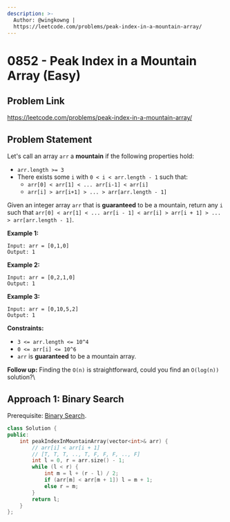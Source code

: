 ```yaml
---
description: >-
  Author: @wingkowng |
  https://leetcode.com/problems/peak-index-in-a-mountain-array/
---
```


# 0852 - Peak Index in a Mountain Array (Easy)

## Problem Link

https://leetcode.com/problems/peak-index-in-a-mountain-array/

## Problem Statement

Let's call an array `arr` a **mountain** if the following properties hold:

* `arr.length >= 3`
* There exists some `i` with `0 < i < arr.length - 1` such that:
  * `arr[0] < arr[1] < ... arr[i-1] < arr[i]`
  * `arr[i] > arr[i+1] > ... > arr[arr.length - 1]`

Given an integer array `arr` that is **guaranteed** to be a mountain, return any `i` such that `arr[0] < arr[1] < ... arr[i - 1] < arr[i] > arr[i + 1] > ... > arr[arr.length - 1]`.

**Example 1:**

```
Input: arr = [0,1,0]
Output: 1
```

**Example 2:**

```
Input: arr = [0,2,1,0]
Output: 1
```

**Example 3:**

```
Input: arr = [0,10,5,2]
Output: 1
```

**Constraints:**

* `3 <= arr.length <= 10^4`
* `0 <= arr[i] <= 10^6`
* `arr` is **guaranteed** to be a mountain array.

**Follow up:** Finding the `O(n)` is straightforward, could you find an `O(log(n))` solution?\

## Approach 1: Binary Search

Prerequisite: [Binary Search](../../tutorials/basic-topics/binary-search).

<SolutionAuthor name="@wingkwong"/>

```cpp
class Solution {
public:
    int peakIndexInMountainArray(vector<int>& arr) {
        // arr[i] < arr[i + 1]
        // [T, T, T, .., T, F, F, F, .., F]
        int l = 0, r = arr.size() - 1;
        while (l < r) {
            int m = l + (r - l) / 2;
            if (arr[m] < arr[m + 1]) l = m + 1;
            else r = m;
        }
        return l;
    }
};
```
